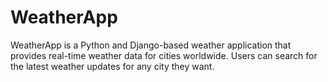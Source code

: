 # WeatherApp
WeatherApp is a Python and Django-based weather application that provides real-time weather data for cities worldwide. Users can search for the latest weather updates for any city they want.
